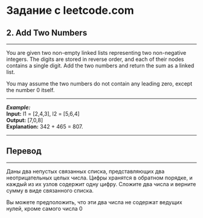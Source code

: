 # Задание с leetcode.com
## 2. Add Two Numbers
---
You are given two non-empty linked lists representing two non-negative integers. The digits are stored in reverse order, and each of their nodes contains a single digit. Add the two numbers and return the sum as a linked list.

You may assume the two numbers do not contain any leading zero, except the number 0 itself.

---
***Example:***</br>
**Input:** l1 = [2,4,3], l2 = [5,6,4]</br>
**Output:** [7,0,8]</br>
**Explanation:** 342 + 465 = 807.</br>

---
## Перевод
---
Даны два непустых связанных списка, представляющих два неотрицательных целых числа. Цифры хранятся в обратном порядке, и каждый из их узлов содержит одну цифру. Сложите два числа и верните сумму в виде связанного списка.

Вы можете предположить, что эти два числа не содержат ведущих нулей, кроме самого числа 0
